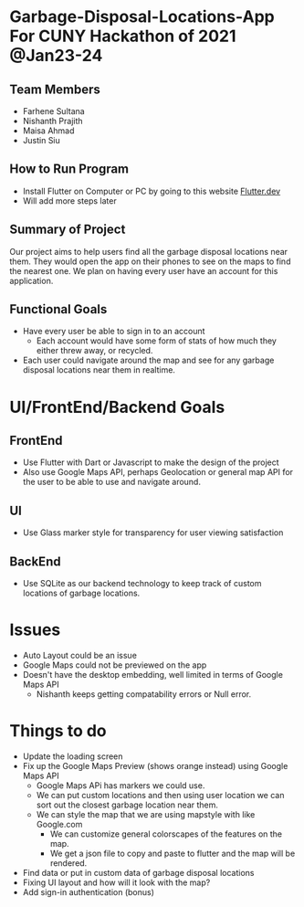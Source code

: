 # Garbage-Disposal-Locations-App For CUNY Hackathon of 2021 @Jan23-24
## Team Members
- Farhene Sultana
- Nishanth Prajith
- Maisa Ahmad
- Justin Siu

## How to Run Program
- Install Flutter on Computer or PC by going to this website [Flutter.dev](https://flutter.dev/docs/get-started/install)
- Will add more steps later 

## Summary of Project
Our project aims to help users find all the garbage disposal locations near them. They would open the app on their phones to see on the maps to find the nearest one.
We plan on having every user have an account for this application.


## Functional Goals
- Have every user be able to sign in to an account
  - Each account would have some form of stats of how much they either threw away, or recycled.
- Each user could navigate around the map and see for any garbage disposal locations near them in realtime.

# UI/FrontEnd/Backend Goals

## FrontEnd
  - Use Flutter with Dart or Javascript to make the design of the project
  - Also use Google Maps API, perhaps Geolocation or general map API for the user to be able to use and navigate around.
## UI
  - Use Glass marker style for transparency for user viewing satisfaction
## BackEnd
  - Use SQLite as our backend technology to keep track of custom locations of garbage locations.


# Issues
- Auto Layout could be an issue
- Google Maps could not be previewed on the app
- Doesn't have the desktop embedding, well limited in terms of Google Maps API
  - Nishanth keeps getting compatability errors or Null error.


# Things to do
- Update the loading screen 
- Fix up the Google Maps Preview (shows orange instead) using Google Maps API
   - Google Maps APi has markers we could use.
   - We can put custom locations and then using user location we can sort out the closest garbage location near them.
   - We can style the map that we are using mapstyle with like Google.com
      - We can customize general colorscapes of the features on the map.
      - We get a json file to copy and paste to flutter and the map will be rendered.
- Find data or put in custom data of garbage disposal locations
- Fixing UI layout and how will it look with the map?
- Add sign-in authentication (bonus)
